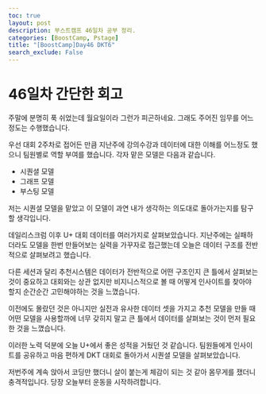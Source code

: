 ```yaml
---
toc: true
layout: post
description: 부스트캠프 46일차 공부 정리.
categories: [BoostCamp, Pstage]
title: "[BoostCamp]Day46 DKT6"
search_exclude: False
---
```

# 46일차 간단한 회고

주말에 분명히 푹 쉬었는데 월요일이라 그런가 피곤하네요. 그래도 주어진 임무를 어느정도는 수행했습니다.

우선 대회 2주차로 접어든 만큼 지난주에 강의수강과 데이터에 대한 이해를 어느정도 했으니 팀원별로 역할 부여를 했습니다. 각자 맡은 모델은 다음과 같습니다.

- 시퀀셜 모델
- 그래프 모델
- 부스팅 모델

저는 시퀀셜 모델을 맡았고 이 모델이 과연 내가 생각하는 의도대로 돌아가는지를 탐구 할 생각입니다.

데일리스크럼 이후 U+ 대회 데이터를 여러가지로 살펴보았습니다. 지난주에는 실패하더라도 모델을 한번 만들어보는 실력을 가꾸자로 접근했는데 오늘은 데이터 구조를 전반적으로 살펴보려고 했습니다.

다른 세션과 달리 추천시스템은 데이터가 전반적으로 어떤 구조인지 큰 틀에서 살펴보는 것이 중요하고 대회와는 상관 없지만 비지니스적으로 볼 때 어떻게 인사이트를 찾아야 할지 순간순간 고민해야하는 것을 느꼈습니다.

이전에도 몰랐던 것은 아니지만 실전과 유사한 데이터 셋을 가지고 추천 모델을 만들 때 어떤 모델을 사용할까에 너무 갖히지 말고 큰 틀에서 데이터를 살펴보는 것이 먼저 필요한 것을 느꼈습니다.

이러한 노력 덕분에 오늘 U+에서 좋은 성적을 거뒀던 것 같습니다. 팀원들에게 인사이트를 공유하고 마음 편하게 DKT 대회로 돌아가서 시퀀셜 모델을 살펴보았습니다.

저번주에 계속 앉아서 코딩만 했더니 살이 붙는게 체감이 되는 것 같아 몸무게를 쟀더니 충격적입니다. 당장 오늘부터 운동을 시작하려합니다.